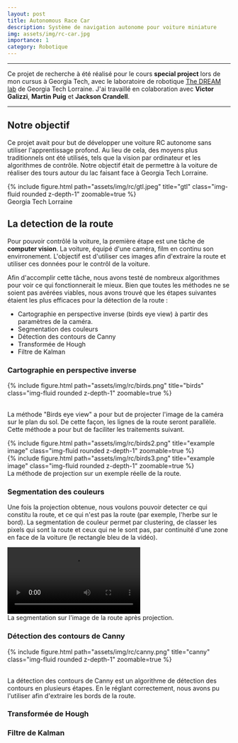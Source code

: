 ```yaml
---
layout: post
title: Autonomous Race Car
description: Système de navigation autonome pour voiture miniature
img: assets/img/rc-car.jpg
importance: 1
category: Robotique
---
```


***
Ce projet de recherche à été réalisé pour le cours **special project** lors de mon cursus à Georgia Tech, avec le laboratoire de robotique [The DREAM lab](https://dream.georgiatech-metz.fr) de Georgia Tech Lorraine. 
J'ai travaillé en colaboration avec **Victor Galizzi**, **Martin Puig** et **Jackson Crandell**.

***

## Notre objectif

Ce projet avait pour but de développer une voiture RC autonome sans utiliser l'apprentissage profond. Au lieu de cela, des moyens plus traditionnels ont été utilisés, tels que la vision par ordinateur et les algorithmes de contrôle. 
Notre objectif était de permettre à la voiture de réaliser des tours autour du lac faisant face à Georgia Tech Lorraine.


<div class="row">
    <div class="col-sm mt-3 mt-md-0">
        {% include figure.html path="assets/img/rc/gtl.jpeg" title="gtl" class="img-fluid rounded z-depth-1" zoomable=true %}
    </div>
</div>
<div class="caption">
    Georgia Tech Lorraine
</div>


## La detection de la route

Pour pouvoir contrôlé la voiture, la première étape est une tâche de **computer vision**. La voiture, équipé d'une caméra, film en continu son envirronement. L'objectif est d'utiliser ces images afin d'extraire la route et utiliser ces données pour le contrôl de la voiture.

Afin d'accomplir cette tâche, nous avons testé de nombreux algorithmes pour voir ce qui fonctionnerait le mieux. Bien que toutes les méthodes ne se soient pas avérées viables, nous avons trouvé que les étapes suivantes étaient les plus efficaces pour la détection de la route : 
- Cartographie en perspective inverse (birds eye view) à partir des paramètres de la caméra.
- Segmentation des couleurs
- Détection des contours de Canny
- Transformée de Hough
- Filtre de Kalman

### Cartographie en perspective inverse


<div class="row justify-content-sm-center">
    <div class="col-sm-8 mt-3 mt-md-0">
        {% include figure.html path="assets/img/rc/birds.png" title="birds" class="img-fluid rounded z-depth-1" zoomable=true %}
    </div>
    <div class="col-sm-4 mt-3 mt-md-0">
        <p> <br> La méthode "Birds eye view" a pour but de projecter l'image de la caméra sur le plan du sol. De cette façon, les lignes de la route seront parallèle. Cette méthode a pour but de faciliter les traitements suivant.  </p>
    </div>
</div>

<div class="row mt-3">
    <div class="col-sm mt-3 mt-md-0">
        {% include figure.html path="assets/img/rc/birds2.png" title="example image" class="img-fluid rounded z-depth-1" zoomable=true %}
    </div>
    <div class="col-sm mt-3 mt-md-0">
        {% include figure.html path="assets/img/rc/birds3.png" title="example image" class="img-fluid rounded z-depth-1" zoomable=true %}
    </div>
</div>

<div class="caption">
    La méthode de projection sur un exemple réelle de la route.
</div>



### Segmentation des couleurs

Une fois la projection obtenue, nous voulons pouvoir detecter ce qui constitu la route, et ce qui n'est pas la route (par exemple, l'herbe sur le bord). La segmentation de couleur permet par clustering, de classer les pixels qui sont la route et ceux qui ne le sont pas, par continuité d'une zone en face de la voiture (le rectangle bleu de la vidéo).

<div class="row">
    <div class="col-sm mt-3 mt-md-0">
        <video controls>
            <source src="assets/img/rc/seg.mp4" type=video/mp4>
        </video>
    </div>
</div>
<div class="caption">
    La segmentation sur l'image de la route après projection.
</div>

### Détection des contours de Canny

<div class="row justify-content-sm-center">
    <div class="col-sm-8 mt-3 mt-md-0">
        {% include figure.html path="assets/img/rc/canny.png" title="canny" class="img-fluid rounded z-depth-1" zoomable=true %}
    </div>
    <div class="col-sm-4 mt-3 mt-md-0">
        <p> <br> 
        La détection des contours de Canny est un algorithme de détection des contours en plusieurs étapes. En le réglant correctement, nous avons pu l'utiliser afin d'extraire les bords de la route.  </p>
    </div>
</div>




### Transformée de Hough

### Filtre de Kalman


<br/><br/>
<br/><br/>
<br/><br/>